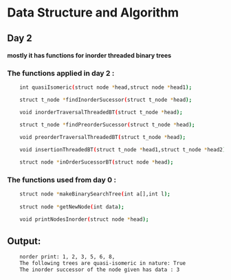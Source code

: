 # Data Structure and Algorithm

## Day 2 

#### mostly it has functions for inorder threaded binary trees

### The functions applied in day 2 :
```sh
    int quasiIsomeric(struct node *head,struct node *head1);

    struct t_node *findInorderSucessor(struct t_node *head);

    void inorderTraversalThreadedBT(struct t_node *head);

    struct t_node *findPreorderSucessor(struct t_node *head);

    void preorderTraversalThreadedBT(struct t_node *head);

    void insertionThreadedBT(struct t_node *head1,struct t_node *head2);

    struct node *inOrderSucessorBT(struct node *head);

```
### The functions used from day 0 :
```sh
    struct node *makeBinarySearchTree(int a[],int l);
 
    struct node *getNewNode(int data);
 
    void printNodesInorder(struct node *head);
```

## Output:
```sh
    norder print: 1, 2, 3, 5, 6, 8, 
    The following trees are quasi-isomeric in nature: True
    The inorder successor of the node given has data : 3

```